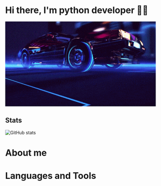 # Hi there, I'm python developer  🐍👋

![header](https://github.com/Flict-dev/Flict-dev/blob/master/assets/reto_wave.gif) 

## Stats

![GitHub stats](https://github-readme-stats.vercel.app/api?username=Flict-dev&show_icons=true&theme=radical)



# About me 
# Languages and Tools
